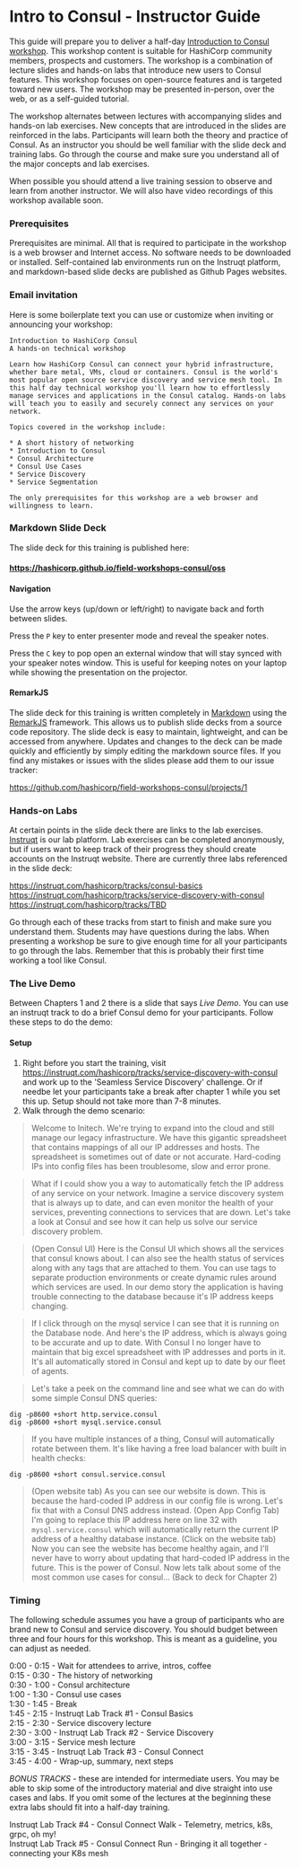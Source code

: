 # Intro to Consul - Instructor Guide
This guide will prepare you to deliver a half-day [Introduction to Consul workshop](https://hashicorp.github.io/field-workshops-consul/oss). This workshop content is suitable for HashiCorp community members, prospects and customers. The workshop is a combination of lecture slides and hands-on labs that introduce new users to Consul features. This workshop focuses on open-source features and is targeted toward new users. The workshop may be presented in-person, over the web, or as a self-guided tutorial.

The workshop alternates between lectures with accompanying slides and hands-on lab exercises. New concepts that are introduced in the slides are reinforced in the labs. Participants will learn both the theory and practice of Consul. As an instructor you should be well familiar with the slide deck and training labs. Go through the course and make sure you understand all of the major concepts and lab exercises. 

When possible you should attend a live training session to observe and learn from another instructor. We will also have video recordings of this workshop available soon.

### Prerequisites
Prerequisites are minimal. All that is required to participate in the workshop is a web browser and Internet access. No software needs to be downloaded or installed. Self-contained lab environments run on the Instruqt platform, and markdown-based slide decks are published as Github Pages websites. 

### Email invitation
Here is some boilerplate text you can use or customize when inviting or announcing your workshop:

```
Introduction to HashiCorp Consul
A hands-on technical workshop

Learn how HashiCorp Consul can connect your hybrid infrastructure, whether bare metal, VMs, cloud or containers. Consul is the world's most popular open source service discovery and service mesh tool. In this half day technical workshop you'll learn how to effortlessly manage services and applications in the Consul catalog. Hands-on labs will teach you to easily and securely connect any services on your network.

Topics covered in the workshop include:

* A short history of networking
* Introduction to Consul
* Consul Architecture
* Consul Use Cases
* Service Discovery
* Service Segmentation

The only prerequisites for this workshop are a web browser and willingness to learn.
```

### Markdown Slide Deck
The slide deck for this training is published here:

#### https://hashicorp.github.io/field-workshops-consul/oss

#### Navigation
Use the arrow keys (up/down or left/right) to navigate back and forth between slides.

Press the `P` key to enter presenter mode and reveal the speaker notes.

Press the `C` key to pop open an external window that will stay synced with your speaker notes window. This is useful for keeping notes on your laptop while showing the presentation on the projector.

#### RemarkJS
The slide deck for this training is written completely in [Markdown](https://guides.github.com/features/mastering-markdown/) using the [RemarkJS](https://remarkjs.com/#1) framework. This allows us to publish slide decks from a source code repository. The slide deck is easy to maintain, lightweight, and can be accessed from anywhere. Updates and changes to the deck can be made quickly and efficiently by simply editing the markdown source files. If you find any mistakes or issues with the slides please add them to our issue tracker:

https://github.com/hashicorp/field-workshops-consul/projects/1

### Hands-on Labs
At certain points in the slide deck there are links to the lab exercises. [Instruqt](https://instruqt.com/hashicorp) is our lab platform. Lab exercises can be completed anonymously, but if users want to keep track of their progress they should create accounts on the Instruqt website. There are currently three labs referenced in the slide deck:

https://instruqt.com/hashicorp/tracks/consul-basics
https://instruqt.com/hashicorp/tracks/service-discovery-with-consul
https://instruqt.com/hashicorp/tracks/TBD

Go through each of these tracks from start to finish and make sure you understand them. Students may have questions during the labs. When presenting a workshop be sure to give enough time for all your participants to go through the labs. Remember that this is probably their first time working a tool like Consul.

### The Live Demo
Between Chapters 1 and 2 there is a slide that says *Live Demo*. You can use an instruqt track to do a brief Consul demo for your participants. Follow these steps to do the demo:

#### Setup
1. Right before you start the training, visit https://instruqt.com/hashicorp/tracks/service-discovery-with-consul and work up to the 'Seamless Service Discovery' challenge. Or if needbe let your participants take a break after chapter 1 while you set this up. Setup should not take more than 7-8 minutes.
2. Walk through the demo scenario:
> Welcome to Initech. We're trying to expand into the cloud and still manage our legacy infrastructure. We have this gigantic spreadsheet that contains mappings of all our IP addresses and hosts. The spreadsheet is sometimes out of date or not accurate. Hard-coding IPs into config files has been troublesome, slow and error prone.

> What if I could show you a way to automatically fetch the IP address of any service on your network. Imagine a service discovery system that is always up to date, and can even monitor the health of your services, preventing connections to services that are down. Let's take a look at Consul and see how it can help us solve our service discovery problem.

> (Open Consul UI) Here is the Consul UI which shows all the services that consul knows about. I can also see the health status of services along with any tags that are attached to them. You can use tags to separate production environments or create dynamic rules around which services are used. In our demo story the application is having trouble connecting to the database because it's IP address keeps changing.

> If I click through on the mysql service I can see that it is running on the Database node. And here's the IP address, which is always going to be accurate and up to date. With Consul I no longer have to maintain that big excel spreadsheet with IP addresses and ports in it. It's all automatically stored in Consul and kept up to date by our fleet of agents.

> Let's take a peek on the command line and see what we can do with some simple Consul DNS queries:

```
dig -p8600 +short http.service.consul
dig -p8600 +short mysql.service.consul
```

> If you have multiple instances of a thing, Consul will automatically rotate between them. It's like having a free load balancer with built in health checks:

```
dig -p8600 +short consul.service.consul
```

> (Open website tab) As you can see our website is down. This is because the hard-coded IP address in our config file is wrong. Let's fix that with a Consul DNS address instead. (Open App Config Tab) I'm going to replace this IP address here on line 32 with `mysql.service.consul` which will automatically return the current IP address of a healthy database instance. (Click on the website tab) Now you can see the website has become healthy again, and I'll never have to worry about updating that hard-coded IP address in the future. This is the power of Consul. Now lets talk about some of the most common use cases for consul... (Back to deck for Chapter 2)

### Timing
The following schedule assumes you have a group of participants who are brand new to Consul and service discovery. You should budget between three and four hours for this workshop. This is meant as a guideline, you can adjust as needed.

0:00 - 0:15 - Wait for attendees to arrive, intros, coffee  
0:15 - 0:30 - The history of networking  
0:30 - 1:00 - Consul architecture  
1:00 - 1:30 - Consul use cases  
1:30 - 1:45 - Break  
1:45 - 2:15 - Instruqt Lab Track #1 - Consul Basics  
2:15 - 2:30 - Service discovery lecture  
2:30 - 3:00 - Instruqt Lab Track #2 - Service Discovery  
3:00 - 3:15 - Service mesh lecture  
3:15 - 3:45 - Instruqt Lab Track #3 - Consul Connect  
3:45 - 4:00 - Wrap-up, summary, next steps  

*BONUS TRACKS* - these are intended for intermediate users. You may be able to skip some of the introductory material and dive straight into use cases and labs. If you omit some of the lectures at the beginning these extra labs should fit into a half-day training.

Instruqt Lab Track #4 - Consul Connect Walk - Telemetry, metrics, k8s, grpc, oh my!   
Instruqt Lab Track #5 - Consul Connect Run  - Bringing it  all together - connecting your K8s mesh